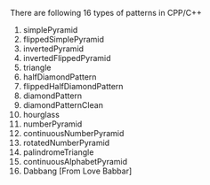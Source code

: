 There are following 16 types of patterns in CPP/C++

1. simplePyramid
2. flippedSimplePyramid
3. invertedPyramid
4. invertedFlippedPyramid
5. triangle
6. halfDiamondPattern
7. flippedHalfDiamondPattern
8. diamondPattern
9. diamondPatternClean
10. hourglass
11. numberPyramid
12. continuousNumberPyramid
13. rotatedNumberPyramid
14. palindromeTriangle
15. continuousAlphabetPyramid
16. Dabbang [From Love Babbar]
